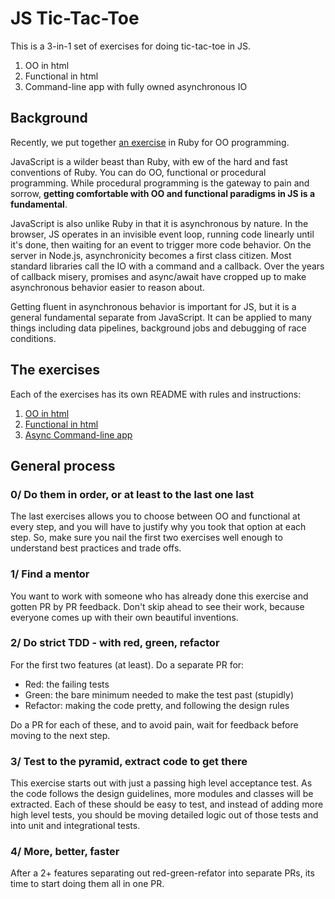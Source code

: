 # JS Tic-Tac-Toe

This is a 3-in-1 set of exercises for doing tic-tac-toe in JS.

1. OO in html
2. Functional in html
3. Command-line app with fully owned asynchronous IO

## Background

Recently, we put together
[an exercise](https://github.com/thoughtbot/oo-tic-tac-toe) in Ruby for OO
programming.

JavaScript is a wilder beast than Ruby, with ew of the hard and fast conventions
of Ruby. You can do OO, functional or procedural programming. While procedural
programming is the gateway to pain and sorrow, **getting comfortable with OO
and functional paradigms in JS is a fundamental**.

JavaScript is also unlike Ruby in that it is asynchronous by nature. In the
browser, JS operates in an invisible event loop, running code linearly until
it's done, then waiting for an event to trigger more code behavior. On the
server in Node.js, asynchronicity becomes a first class citizen. Most standard
libraries call the IO with a command and a callback. Over the years of callback
misery, promises and async/await have cropped up to make asynchronous behavior
easier to reason about.

Getting fluent in asynchronous behavior is important for JS, but it is a general
fundamental separate from JavaScript. It can be applied to many things including
data pipelines, background jobs and debugging of race conditions.

## The exercises

Each of the exercises has its own README with rules and instructions:

1. [OO in html](OO.md)
2. [Functional in html](FUNCTIONAL.md)
3. [Async Command-line app](ASYNC.md)

## General process

### 0/ Do them in order, or at least to the last one last

The last exercises allows you to choose between OO and functional at every step,
and you will have to justify why you took that option at each step. So, make
sure you nail the first two exercises well enough to understand best practices
and trade offs.

### 1/ Find a mentor

You want to work with someone who has already done this exercise and gotten PR
by PR feedback. Don't skip ahead to see their work, because everyone comes up
with their own beautiful inventions.

### 2/ Do strict TDD - with red, green, refactor

For the first two features (at least). Do a separate PR for:

* Red: the failing tests
* Green: the bare minimum needed to make the test past (stupidly)
* Refactor: making the code pretty, and following the design rules

Do a PR for each of these, and to avoid pain, wait for feedback before moving to
the next step.

### 3/ Test to the pyramid, extract code to get there

This exercise starts out with just a passing high level acceptance test. As the
code follows the design guidelines, more modules and classes will be extracted.
Each of these should be easy to test, and instead of adding more high level
tests, you should be moving detailed logic out of those tests and into unit and
integrational tests.

### 4/ More, better, faster

After a 2+ features separating out red-green-refator into separate PRs, its time
to start doing them all in one PR.